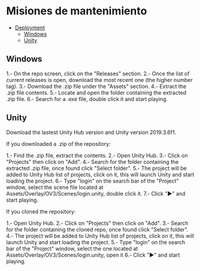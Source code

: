 Misiones de mantenimiento
==========

- [Deployment](#deployment)
  - [Windows](#windows)
  - [Unity](#unity)


Windows
-------

1.- On the repo screen, click on the "Releases" section.
2.- Once the list of current releases is open, download the most recent one (the higher number tag).
3.- Download the .zip file under the "Assets" section.
4.- Extract the .zip file contents.
5.- Locate and open the folder containing the extracted .zip file.
6.- Search for a .exe file, double click it and start playing.

Unity
-------
Download the lastest Unity Hub version and Unity version 2019.3.6f1.

If you downloaded a .zip of the repository:

1.- Find the .zip file, extract the contents.
2.- Open Unity Hub.
3.- Click on "Projects" then click on "Add".
4.- Search for the folder containing the extracted .zip file, once found click "Select folder". 
5.- The project will be added to Unity Hub list of projects, click on it, this will launch Unity and start loading the project.
6.- Type "login" on the search bar of the "Project" window, select the scene file located at Assets/Overlay/OV3/Scenes/login.unity, double click it.
7.- Click "▶" and start playing.

If you cloned the repository:

1.- Open Unity Hub.
2.- Click on "Projects" then click on "Add".
3.- Search for the folder containing the cloned repo, once found click "Select folder". 
4.- The project will be added to Unity Hub list of projects, click on it, this will launch Unity and start loading the project.
5.- Type "login" on the search bar of the "Project" window, select the one located at Assets/Overlay/OV3/Scenes/login.unity, open it
6.- Click "▶" and start playing.
